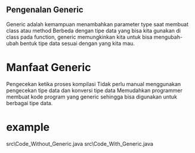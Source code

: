 ## Pengenalan Generic
Generic adalah kemampuan menambahkan parameter type saat membuat class atau method
Berbeda dengan tipe data yang bisa kita gunakan di class pada function,
generic memungkinkan kita untuk bisa mengubah-ubah bentuk tipe data sesuai dengan yang kita mau.

# Manfaat Generic
Pengecekan ketika proses kompilasi
Tidak perlu manual menggunakan pengecekan tipe data dan konversi tipe data
Memudahkan programmer membuat kode program yang generic sehingga bisa digunakan untuk berbagai tipe data.

# example
src\Code_Without_Generic.java
src\Code_With_Generic.java